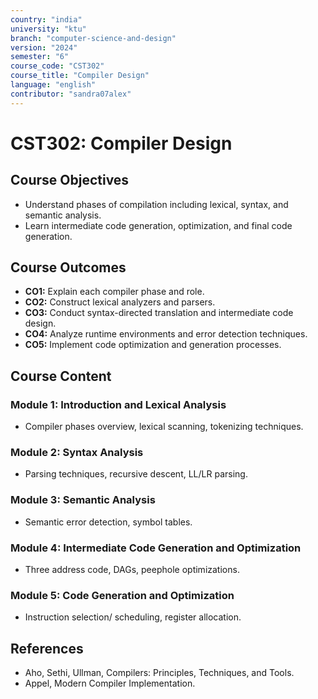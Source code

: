 ```yaml
---
country: "india"
university: "ktu"
branch: "computer-science-and-design"
version: "2024"
semester: "6"
course_code: "CST302"
course_title: "Compiler Design"
language: "english"
contributor: "sandra07alex"
---
```


# CST302: Compiler Design

## Course Objectives
* Understand phases of compilation including lexical, syntax, and semantic analysis.
* Learn intermediate code generation, optimization, and final code generation.

## Course Outcomes
* **CO1:** Explain each compiler phase and role.
* **CO2:** Construct lexical analyzers and parsers.
* **CO3:** Conduct syntax-directed translation and intermediate code design.
* **CO4:** Analyze runtime environments and error detection techniques.
* **CO5:** Implement code optimization and generation processes.

## Course Content

### Module 1: Introduction and Lexical Analysis
* Compiler phases overview, lexical scanning, tokenizing techniques.

### Module 2: Syntax Analysis
* Parsing techniques, recursive descent, LL/LR parsing.

### Module 3: Semantic Analysis
* Semantic error detection, symbol tables.

### Module 4: Intermediate Code Generation and Optimization
* Three address code, DAGs, peephole optimizations.

### Module 5: Code Generation and Optimization
* Instruction selection/ scheduling, register allocation.

## References
- Aho, Sethi, Ullman, Compilers: Principles, Techniques, and Tools.
- Appel, Modern Compiler Implementation.
